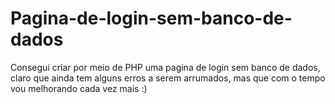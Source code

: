 # Pagina-de-login-sem-banco-de-dados
Consegui criar por meio de PHP uma pagina de login sem banco de dados, claro que ainda tem alguns erros a serem arrumados, mas que com o tempo vou melhorando cada vez mais :)

